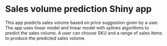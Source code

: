 # Sales volume prediction Shiny app
This app predicts sales volume based on price suggestion given by a user. The
app uses linear model and linear model with splines algorithms to predict the
sales volume. A user can choose SKU and a range of sales items to produce the
predicted sales volume.

